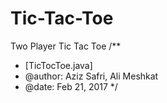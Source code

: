 # Tic-Tac-Toe
Two Player Tic Tac Toe
/** 
 * [TicTocToe.java]
 * @author: Aziz Safri, Ali Meshkat 
 * @date: Feb 21, 2017
 */

